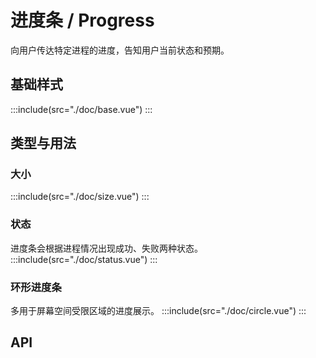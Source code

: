 # 进度条 / Progress

向用户传达特定进程的进度，告知用户当前状态和预期。

## 基础样式
:::include(src="./doc/base.vue")
:::

## 类型与用法
### 大小 <design-tag></design-tag>
:::include(src="./doc/size.vue")
:::

### 状态 <design-tag></design-tag>
进度条会根据进程情况出现成功、失败两种状态。
:::include(src="./doc/status.vue")
:::

### 环形进度条
多用于屏幕空间受限区域的进度展示。
:::include(src="./doc/circle.vue")
:::

## API
<api-doc name="Progress" :doc="require('./api.json')"></api-doc>
